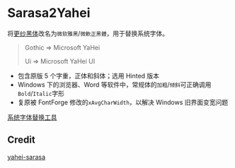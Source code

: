 # Sarasa2Yahei

将[更纱黑体](https://github.com/be5invis/Sarasa-Gothic)改名为`微软雅黑`/`微軟正黑體`，用于替换系统字体。

>Gothic => Microsoft YaHei
>
>Ui => Microsoft YaHei UI

- 包含原版 5 个字重，正体和斜体；选用 Hinted 版本
- Windows 下的浏览器、Word 等软件中，常规体的`加粗`/`倾斜`可正确调用`Bold`/`Italic`字形
- 复原被 FontForge 修改的`xAvgCharWidth`，以解决 Windows 旧界面变宽问题

[系统字体替换工具](https://www.fishlee.net/soft/SysFontReplacer/)

## Credit

[yahei-sarasa](https://github.com/chenh96/yahei-sarasa)
